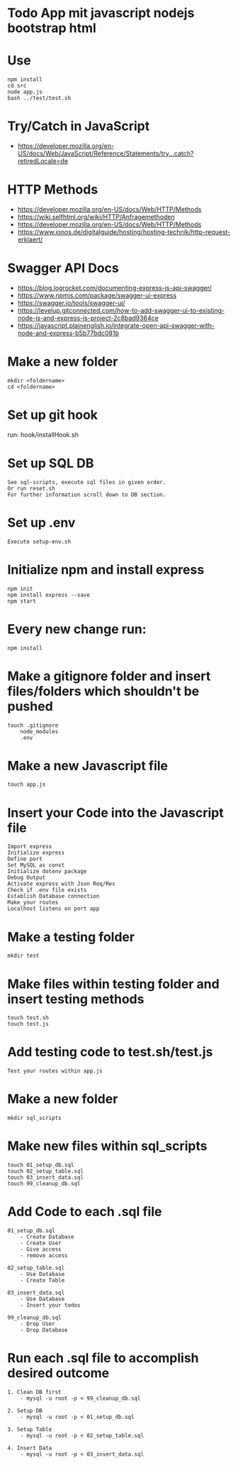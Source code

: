 # Todo App mit javascript nodejs bootstrap html

# Use
    npm install
    cd src
    node app.js 
    bash ../test/test.sh

# Try/Catch in JavaScript
- https://developer.mozilla.org/en-US/docs/Web/JavaScript/Reference/Statements/try...catch?retiredLocale=de

# HTTP Methods
- https://developer.mozilla.org/en-US/docs/Web/HTTP/Methods
- https://wiki.selfhtml.org/wiki/HTTP/Anfragemethoden
- https://developer.mozilla.org/en-US/docs/Web/HTTP/Methods
- https://www.ionos.de/digitalguide/hosting/hosting-technik/http-request-erklaert/

# Swagger API Docs
- https://blog.logrocket.com/documenting-express-js-api-swagger/
- https://www.npmjs.com/package/swagger-ui-express
- https://swagger.io/tools/swagger-ui/
- https://levelup.gitconnected.com/how-to-add-swagger-ui-to-existing-node-js-and-express-js-project-2c8bad9364ce
- https://javascript.plainenglish.io/integrate-open-api-swagger-with-node-and-express-b5b77bdc081b
    
# Make a new folder
    mkdir <foldername>
    cd <foldername>

# Set up git hook
run:
    hook/installHook.sh

# Set up SQL DB
    See sql-scripts, execute sql files in given order.
    Or run reset.sh
    For further information scroll down to DB section.

# Set up .env
    Execute setup-env.sh

# Initialize npm and install express
    npm init
    npm install express --save
    npm start

# Every new change run:
    npm install

# Make a gitignore folder and insert files/folders which shouldn't be pushed
    touch .gitignore
        node_modules
        .env

# Make a new Javascript file
    touch app.js

# Insert your Code into the Javascript file
    Import express
    Initialize express
    Define port
    Set MySQL as const
    Initialize dotenv package
    Debug Output
    Activate express with Json Req/Res
    Check if .env file exists
    Establish Database connection
    Make your routes
    Localhost listens on port app

# Make a testing folder
    mkdir test

# Make files within testing folder and insert testing methods
    touch test.sh
    touch test.js

# Add testing code to test.sh/test.js
    Test your routes within app.js
    
# Make a new folder 
    mkdir sql_scripts

# Make new files within sql_scripts
    touch 01_setup_db.sql
    touch 02_setup_table.sql
    touch 03_insert_data.sql
    touch 99_cleanup_db.sql

# Add Code to each .sql file
    01_setup_db.sql
        - Create Database
        - Create User
        - Give access
        - remove access

    02_setup_table.sql
        - Use Database
        - Create Table

    03_insert_data.sql
        - Use Database
        - Insert your todos

    99_cleanup_db.sql
        - Drop User
        - Drop Database

# Run each .sql file to accomplish desired outcome
    1. Clean DB first
        - mysql -u root -p < 99_cleanup_db.sql
    
    2. Setup DB
        - mysql -u root -p < 01_setup_db.sql

    3. Setup Table
        - mysql -u root -p < 02_setup_table.sql

    4. Insert Data
        - mysql -u root -p < 03_insert_data.sql
